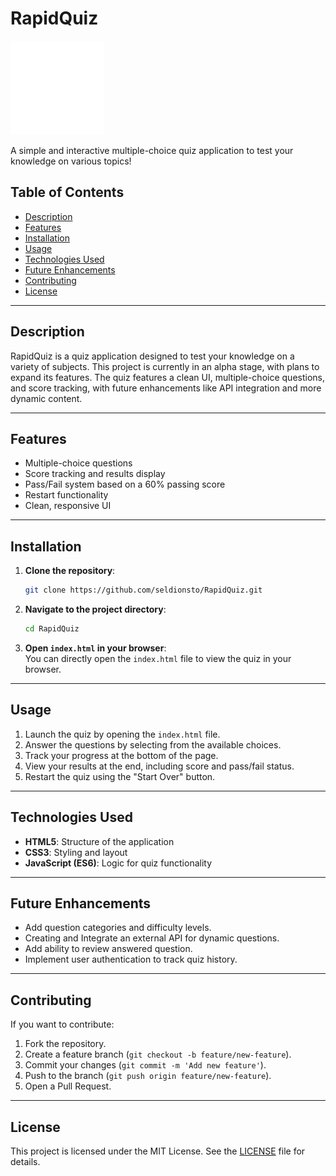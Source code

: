 # **RapidQuiz**

<img src="assets/img/favicon.png" alt="RapidQuiz Logo" width="150" />

A simple and interactive multiple-choice quiz application to test your knowledge on various topics!

## **Table of Contents**

- [Description](#description)
- [Features](#features)
- [Installation](#installation)
- [Usage](#usage)
- [Technologies Used](#technologies-used)
- [Future Enhancements](#future-enhancements)
- [Contributing](#contributing)
- [License](#license)

---

## **Description**

RapidQuiz is a quiz application designed to test your knowledge on a variety of subjects. This project is currently in an alpha stage, with plans to expand its features. The quiz features a clean UI, multiple-choice questions, and score tracking, with future enhancements like API integration and more dynamic content.

---

## **Features**

- Multiple-choice questions
- Score tracking and results display
- Pass/Fail system based on a 60% passing score
- Restart functionality
- Clean, responsive UI

---

## **Installation**

1. **Clone the repository**:

    ```bash
    git clone https://github.com/seldionsto/RapidQuiz.git
    ```

2. **Navigate to the project directory**:

    ```bash
    cd RapidQuiz
    ```

3. **Open `index.html` in your browser**:  
   You can directly open the `index.html` file to view the quiz in your browser.

---

## **Usage**

1. Launch the quiz by opening the `index.html` file.
2. Answer the questions by selecting from the available choices.
3. Track your progress at the bottom of the page.
4. View your results at the end, including score and pass/fail status.
5. Restart the quiz using the "Start Over" button.

---

## **Technologies Used**

- **HTML5**: Structure of the application
- **CSS3**: Styling and layout
- **JavaScript (ES6)**: Logic for quiz functionality

---

## **Future Enhancements**

- Add question categories and difficulty levels.
- Creating and Integrate an external API for dynamic questions.
- Add ability to review answered question.
- Implement user authentication to track quiz history.

---

## **Contributing**

If you want to contribute:

1. Fork the repository.
2. Create a feature branch (`git checkout -b feature/new-feature`).
3. Commit your changes (`git commit -m 'Add new feature'`).
4. Push to the branch (`git push origin feature/new-feature`).
5. Open a Pull Request.

---

## **License**

This project is licensed under the MIT License. See the [LICENSE](LICENSE) file for details.
